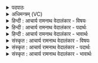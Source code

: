 <details><summary>पदपाठः</summary>

इ꣡न्द्रः꣢꣯। म꣣ह्ना꣢। रो꣡द꣢꣯सी꣣इ꣡ति꣢। प꣣प्रथत्। श꣡वः꣢꣯। इ꣡न्द्रः꣢꣯। सू꣡र्य꣢꣯म्। अ꣣रोचयत्। इ꣡न्द्रे꣢꣯। ह꣢। वि꣡श्वा꣢꣯। भु꣡व꣢꣯नानि। ये꣣मिरे। इ꣡न्द्रे꣢꣯। स्वा꣣ना꣡सः꣢। इ꣡न्द꣢꣯वः। १५८८।
</details>

<details><summary>अधिमन्त्रम् (VC)</summary>

- इन्द्रः
- मेध्यातिथिः काण्वः
- बार्हतः प्रगाथः (विषमा बृहती, समा सतोबृहती)
- पञ्चमः
</details>

<details><summary>हिन्दी : आचार्य रामनाथ वेदालंकार - विषयः</summary>

अगले मन्त्र में जगदीश्वर की महिमा वर्णित है।
</details>

<details><summary>हिन्दी : आचार्य रामनाथ वेदालंकार - पदार्थः</summary>

पदार्थान्वयभाषाः -  (इन्द्रः) जगदीश्वर ने (मह्ना) अपनी महिमा से (रोदसी) द्यावापृथिवी को और (शवः) उनके बल को (पप्रथत्) फैलाया है। (इन्द्रः) जगदीश्वर ने ही (सूर्यम्) सूर्य को (अरोचयत्) चमकाया है। (इन्द्रे ह) जगदीश्वर के आश्रय में ही (विश्वा भुवनानि) सब लोक (येमिरे) नियन्त्रित हैं। (इन्द्रे) जगदीश्वर के आश्रय में ही (स्वानासः) बहते हुए (इन्दवः) जल (येमिरे) नियन्त्रित हैं ॥२॥
</details>

<details><summary>हिन्दी : आचार्य रामनाथ वेदालंकार - भावार्थः</summary>

भावार्थभाषाः -  ग्रह,उपग्रह,सूर्य,नक्षत्र,नीहारिका आदि सभी लोक जगत्स्रष्टा परमेश्वर की ही महिमा से धारित और नियन्त्रित होकर ठहरे हुए हैं ॥२॥
</details>

<details><summary>संस्कृत : आचार्य रामनाथ वेदालंकार - विषयः</summary>

अथ जगदीश्वरस्य महिमानमाह।
</details>

<details><summary>संस्कृत : आचार्य रामनाथ वेदालंकार - पदार्थः</summary>

पदार्थान्वयभाषाः -  (इन्द्रः) जगदीश्वरः (मह्ना) स्वमहिम्ना (रोदसी) द्यावापृथिव्यौ (शवः) तयोर्बलं च (पप्रथत्) विस्तारितवानस्ति। (इन्द्रः) जगदीश्वर एव (सूर्यम्) आदित्यम् (अरोचयत्) भासितवानस्ति। (इन्द्रे ह) जगदीश्वरस्य आश्रय एव (विश्वा भुवनानि) सर्वे लोका (येमिरे) नियन्त्रिताः सन्ति। (इन्द्रे) जगदीश्वरस्य आश्रय एव (स्वानासः) प्रवहमानाः (इन्दवः) आपः।[इन्दुरित्युदकनामसु पठितम्। निघं० १।१२।] (येमिरे) नियन्त्रिताः सन्ति ॥२॥
</details>

<details><summary>संस्कृत : आचार्य रामनाथ वेदालंकार - भावार्थः</summary>

भावार्थभाषाः -  ग्रहोपग्रहसूर्यनक्षत्रनीहारिकादयः सर्वेऽपि लोकाः जगत्स्रष्टुः परमेश्वरस्यैव महिम्ना धारिता नियन्त्रिताश्च तिष्ठन्ति ॥२॥
</details>